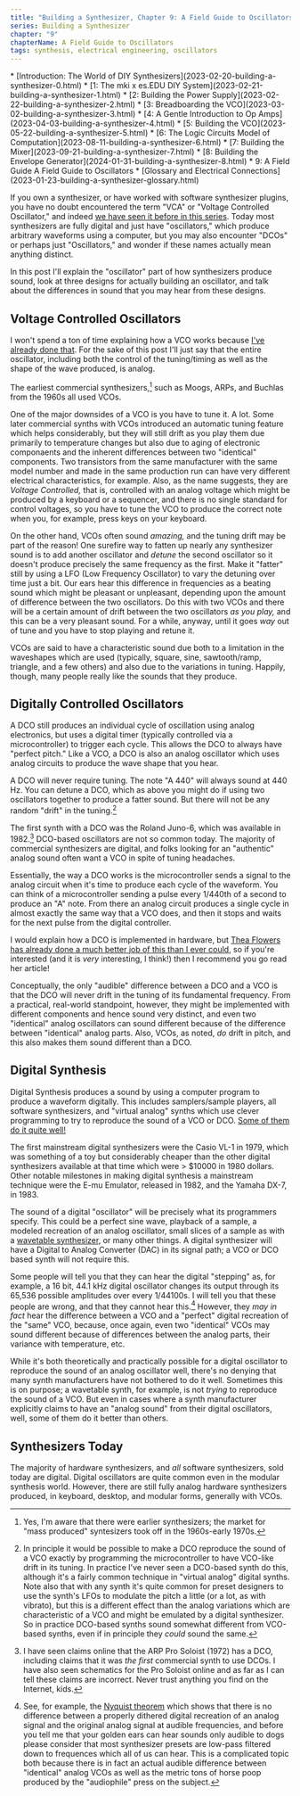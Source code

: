 ```yaml
---
title: "Building a Synthesizer, Chapter 9: A Field Guide to Oscillators"
series: Building a Synthesizer
chapter: "9"
chapterName: A Field Guide to Oscillators
tags: synthesis, electrical engineering, oscillators
---
```


<div class="toc">
* [Introduction: The World of DIY Synthesizers](2023-02-20-building-a-synthesizer-0.html)
* [1: The mki x es.EDU DIY System](2023-02-21-building-a-synthesizer-1.html)
* [2: Building the Power Supply](2023-02-22-building-a-synthesizer-2.html)
* [3: Breadboarding the VCO](2023-03-02-building-a-synthesizer-3.html)
* [4: A Gentle Introduction to Op Amps](2023-04-03-building-a-synthesizer-4.html)
* [5: Building the VCO](2023-05-22-building-a-synthesizer-5.html)
* [6: The Logic Circuits Model of Computation](2023-08-11-building-a-synthesizer-6.html)
* [7: Building the Mixer](2023-09-21-building-a-synthesizer-7.html)
* [8: Building the Envelope Generator](2024-01-31-building-a-synthesizer-8.html)
* 9: A Field Guide A Field Guide to Oscillators
* [Glossary and Electrical Connections](2023-01-23-building-a-synthesizer-glossary.html)
</div>

If you own a synthesizer, or have worked with software synthesizer plugins, you
have no doubt encountered the term "VCA" or "Voltage Controlled Oscillator," 
and indeed 
[we have seen it before in this series](2023-03-02-building-a-synthesizer-3.html). 
Today most synthesizers are fully digital and just have "oscillators," which produce
arbitrary waveforms using a computer, but you may also encounter "DCOs" or 
perhaps just "Oscillators," and wonder if these names actually mean 
anything distinct.

In this post I'll explain the "oscillator" part of how synthesizers produce 
sound, look at three designs for actually building an oscillator, and talk about
the differences in sound that you may hear from these designs. 

## Voltage Controlled Oscillators

I won't spend a ton of time explaining how a VCO works because 
[I've already done that](2023-03-02-building-a-synthesizer-3.html). For the sake
of this post I'll just say that the entire oscillator, including both the 
control of the tuning/timing as well as the shape of the wave produced, is analog.

The earliest commercial synthesizers,[^commercial] such as Moogs, ARPs, and 
Buchlas from the 1960s all used VCOs. 

One of the major downsides of a VCO is you have to tune it. A lot. Some later
commercial synths with VCOs introduced an automatic tuning feature which helps
considerably, but they will still drift as you play them due primarily to 
temperature changes but also due to aging of electronic componaents and the 
inherent differences between two "identical" components. Two transistors from 
the same manufacturer with the same model number and made in the same production 
run can have very different electrical characteristics, for example. Also, as the name 
suggests, they are *Voltage Controlled,* that is, controlled with an analog 
voltage which might be produced by a keyboard or a sequencer, and there is 
no single standard for control voltages, so you have to tune the VCO to produce
the correct note when you, for example, press keys on your keyboard. 

On the other hand, VCOs often sound *amazing,* and the tuning drift may be part
of the reason! One surefire way to fatten up nearly any synthesizer sound is to
add another oscillator and *detune* the second oscillator so it doesn't produce
precisely the same frequency as the first. Make it "fatter" still by using a 
LFO (Low Frequency Oscillator) to vary the detuning over time just a bit. Our 
ears hear this difference in frequencies as a beating sound
which might be pleasant or unpleasant, depending upon the amount of difference
between the two oscillators. Do this with two VCOs and there will be a certain
amount of drift between the two oscillators *as you play,* and this can be a 
very pleasant sound. For a while, anyway, until it goes *way* out of tune and
you have to stop playing and retune it. 

VCOs are said to have a characteristic sound due both to a limitation in the 
waveshapes which are used (typically, square, sine, sawtooth/ramp, triangle, 
and a few others) and also due to the variations in tuning. Happily, though,
many people really like the sounds that they produce.

## Digitally Controlled Oscillators

A DCO still produces an individual cycle of oscillation using analog electronics,
but uses a digital timer (typically controlled via a microcontroller) to trigger 
each cycle. This allows the DCO to always have "perfect pitch." Like a VCO, a DCO is also an 
analog oscillator which uses analog circuits to produce the wave shape that you
hear. 

A DCO will never require tuning. The note "A 440" will always sound at 440 Hz. 
You can detune a DCO, which as above you might do if using two oscillators 
together to produce a fatter sound. But there will not be any random "drift" in 
the tuning.[^DCO]

The first synth with a DCO was the Roland Juno-6, which was available in 
1982.[^ARP] DCO-based oscillators are not so common today. The majority of 
commercial synthesizers are digital, and folks looking for an "authentic" 
analog sound often want a VCO in spite of tuning headaches. 

Essentially, the way a DCO works is the microcontroller sends a signal to the 
analog circuit when it's time to produce each cycle of the waveform. You can 
think of a microcontroller sending a pulse every 1/440th of a second to produce 
an "A" note. From there an analog circuit produces a single cycle in almost 
exactly the same way that a VCO does, and then it stops and waits for the next 
pulse from the digital controller.

I would explain how a DCO is implemented in hardware, but 
[Thea Flowers has already done a much better job of this than I ever could](https://blog.thea.codes/the-design-of-the-juno-dco/), so if you're interested (and it is *very* interesting, I think!)
then I recommend you go read her article!

Conceptually, the only "audible" difference between a DCO and a VCO is that the 
DCO will never drift in the
tuning of its fundamental frequency. From a practical, real-world standpoint, 
however, they might be implemented with different components and hence sound 
very distinct, and even two "identical" analog oscillators can sound different 
because of the difference between "identical" analog parts. Also, VCOs, as noted,
*do* drift in pitch, and this also makes them sound different than a DCO.

## Digital Synthesis

Digital Synthesis produces a sound by using a computer program to produce 
a waveform digitally. This includes samplers/sample players, all software 
synthesizers, and "virtual analog" synths which use clever programming to try
to reproduce the sound of a VCO or DCO. 
[Some of them do it quite well!](https://www.whippedcreamsounds.com/uhe-diva-review/)

The first mainstream digital synthesizers were the Casio VL-1 in 1979, which was
something of a toy but considerably cheaper than the other digital synthesizers 
available at that time which were > $10000 in 1980 dollars. Other notable 
milestones in making digital synthesis a mainstream technique were the E-mu 
Emulator, released in 1982, and the Yamaha DX-7, in 1983.

The sound of a digital "oscillator" will be precisely what its programmers 
specify. This could be a perfect sine wave, playback of a sample, 
a modeled recreation of an analog oscillator, small slices of a sample as with a 
[wavetable synthesizer](https://blog.native-instruments.com/what-is-wavetable-synthesis/),
or many other things. A digital synthesizer will have a Digital to Analog 
Converter (DAC) in its signal path; a VCO or DCO based synth will not require 
this.

Some people will tell you that they can hear the digital "stepping" as, for example, a
16 bit, 44.1 kHz digital oscillator changes its output through its 65,536 possible 
amplitudes over every 1/44100s. I will tell you that these people are wrong, and
that they cannot hear this.[^Nyquist] However, they *may in fact* hear the 
difference between a VCO and a "perfect" digital recreation of the "same" VCO, 
because, once again, even two "identical" VCOs may sound different because of 
differences between the analog parts, their variance with temperature, etc. 

While it's both theoretically and practically possible for a digital oscillator
to reproduce the sound of an analog oscillator well, there's no denying that 
many synth manufacturers have not bothered to do it well. Sometimes this is on
purpose; a wavetable synth, for example, is not *trying* to reproduce the sound
of a VCO. But even in cases where a synth manufacturer explicitly claims to 
have an "analog sound" from their digital oscillators, well, some of them do 
it better than others.

## Synthesizers Today

The majority of hardware synthesizers, and *all* software synthesizers, sold 
today are digital. Digital oscillators are quite common even in the modular 
synthesis world. However, there are still fully analog hardware synthesizers 
produced, in keyboard, desktop, and modular forms, generally with VCOs. 

[^commercial]: Yes, I'm aware that there were earlier synthesizers; the market 
for "mass produced" syntesizers took off in the 1960s-early 1970s. 

[^ARP]: I have seen claims online that the ARP Pro Soloist (1972) has a DCO, 
including claims that it was *the first* commercial synth to use DCOs. I 
have also seen schematics for the Pro Soloist online and as far as I can tell 
these claims are incorrect. Never trust anything you find on the Internet, kids.

[^DCO]: In principle it would be possible to make a DCO reproduce the sound of
a VCO exactly by programming the microcontroller to have VCO-like drift in its
tuning. In practice I've never seen a DCO-based synth do this, although it's a 
fairly common technique in "virtual analog" digital synths. Note also that 
with any synth it's quite common for preset designers to use the synth's LFOs to 
modulate the pitch a little (or a lot, as with vibrato), but this is a different
effect than the analog variations which are characteristic of a VCO and might 
be emulated by a digital synthesizer. So in practice DCO-based synths sound 
somewhat different from VCO-based synths, even if in principle they *could* 
sound the same.

[^Nyquist]: See, for example, the 
[Nyquist theorem](https://en.wikipedia.org/wiki/Nyquist%E2%80%93Shannon_sampling_theorem)
which shows that there is no difference between a properly dithered digital 
recreation of an analog signal and the original analog signal at audible 
frequencies, and before you tell me that your golden ears can hear sounds only
audible to dogs please consider that most synthesizer presets are low-pass filtered
down to frequences which all of us can hear. This is a complicated topic both
because there is in fact an actual audible difference between "identical" analog
VCOs as well as the metric tons of horse poop produced by the "audiophile" press
on the subject.